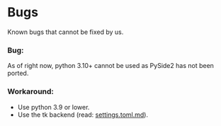 # Bugs

Known bugs that cannot be fixed by us.

### Bug:
As of right now, python 3.10+ cannot be used as PySide2 has not been ported.
### Workaround:
- Use python 3.9 or lower.
- Use the tk backend (read: [settings.toml.md](./settings.toml.md)).
